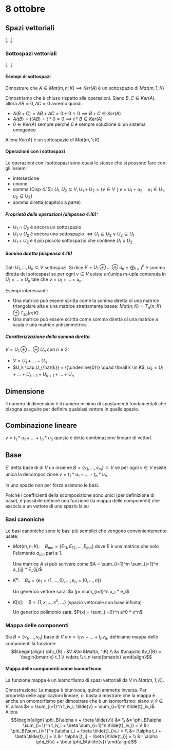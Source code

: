 # 8 ottobre

## Spazi vettoriali
[...] 

### Sottospazi vettoriali
[...]

#### Esempi di sottospazi
Dimostrare che $A \in Mat(m,n;K) \implies Ker(A)$ è un sottospazio di $Mat(m,1;K)$

Dimostriamo che è chiuso rispetto alle operazioni. Siano $B,C \in Ker(A)$, allora
$AB=0, AC=0$ avremo quindi:

- $A(B+C) = AB + AC = 0 + 0 = 0 \implies B+C \in Ker(A)$
- $A(tB) = t(AB) = t * 0 = 0 \implies t*B \in Ker(A)$
- $0 \in Ker(A)$ sempre perché $0$ è sempre soluzione di un sistema omogeneo

Allora $Ker(A)$ è un sottospazio di $Mat(m,1;K)$

#### Operazioni con i sottospazi
Le operazioni con i sottospazi sono quasi le stesse che si possono fare con gli 
insiemi:

- intersezione
- unione
- somma (Disp 4.15): 
    $U_1, U_2 \subseteq V, U_1 + U_2 = \{v \in V \mid v = u_1 + u_2 \quad u_1 \in U_1, u_2 \in U_2\}$
- somma diretta (capitolo a parte)

##### Proprietà delle operazioni (dispensa 4.16):

- $U_1 \cap U_2$ è ancora un sottospazio
- $U_1 \cup U_2$ è ancora uno sottospazio $\iff U_1 \subseteq U_2 \vee U_2 \subseteq U_1$
- $U_1 + U_2$ è il più piccolo sottospazio che contiene $U_1 \cup U_2$

##### Somma diretta (dispensa 4.19)
Dati $U_1, \dotsc, U_n \subseteq V$ sottospazi. Si dice $V = U_1 \oplus \ldots \oplus u_n = \bigoplus_{i=1}^n$ è 
somma diretta dei sottospazi se per ogni $v \in V$ esiste un'unica m-upla
contenuta in $U_1 \times \ldots \times U_n$ tale che $v = u_1 + \ldots + u_n$.

Esempi interessanti: 

- Una matrice può essere scritta come la somma diretta di una matrice triangolare 
    alta e una matrice strettamente basse: $Mat(n;K) = T_a(n;K) \oplus T_{sb}(n;K)$
- Una matrice può essere scritta come somma diretta di una matrice a scala e una
    matrice antisimmetrica

##### Caratterizzazione della somma diretta
$V = U_1 \oplus \ldots \oplus U_n$ con $n \geq 2$:

- $V = U_1 + \ldots - U_n$
- $U_k \cap U_{\hat{k}} = \{\underline{0}\} \quad \forall k \in K$,
    $U_{\hat{k}} = U_1 + \ldots + U_{k-1} + U_{k+1} + \ldots + U_n$

## Dimensione
Il numero di dimensioni è il numero minimo di spostamenti fondamentali che
bisogna eseguire per definire qualsiasi vettore in quello spazio.

## Combinazione lineare
$v = t_1 * u_1 + \ldots + t_n * u_n$ questa è detta combinazione lineare di 
vettori.

## Base
E' detta base di di $V$ un insieme $B = \{ v_1, \dotsc, v_m \} \subset V$ se per
ogni $v \in V$ esiste unica la decomposizione $v = t_1 * u_1 + \ldots + t_n * u_n$

In uno spazio non per forza esistono le basi.

Poiché i coefficienti della scomposizione sono unici (per definizione di base),
è possibile definire una funzione (la mappa delle componenti) che associa a 
un vettore di uno spazio la su

### Basi canoniche
Le basi canoniche sono le basi più semplici che vengono convenientemente usate:

- $Mat(m,n;K): \quad B_{mn} = \{ E_{11}, E_{12}, \dotsc, E_{mn} \}$ dove $E$ è 
    una matrice che solo l'elemento $a_{mn}$ pari a 1.

    Una matrice $A$ si può scrivere come $A = \sum_{i=1}^m \sum_{j=1}^n a_{ij} * E_{ij}$
- $K^n: \quad B_n = \{ e_1 = (1, \dotsc, 0), \dotsc, e_n = (0, \dotsc, n)\}$

    Un generico vettore sarà: $x §= \sum_{i=1}^n x_i * e_i$
- $K[x]: \quad B = \{1, x, \dotsc, x^n, \dotsc \}$ (spazio vettoriale con base infinita)

    Un generico polimonio sarà: $P(x) = \sum_{i=0}^n a^0 * x^n$

### Mappa delle componenti
Sia $B = \{v_1, \dotsc, v_n\}$ base di $V$ e $v = t_1v_1 + \ldots + t_nv_n$,
definiamo mappa delle componenti la funzione:
$$\begin{align}
    \phi_{B} : &V &\to &Mat(n, 1;K) \\
    &v &\mapsto &v_{|B} =   \begin{bmatrix}
                                t_1 \\
                                \vdots \\
                                t_n
                            \end{bmatrix}
\end{align}$$

#### Mappa delle componenti come isomorfismo
La funzione mappa è un isomorfismo di spazi vettoriali da $V$ in $Mat(m,1;K)$.

Dimostrazione: La mappa è biunivoca, quindi ammette inversa. Per proprietà
delle applicazioni lineare, ci basta dimostrare che la mappa è anche un omomorfismo
per dimostrare che è un isomorfismo: siano $v, \tilde{v} \in V$, allora
$v = \sum_{i=1}^n t_iv_i, \tilde{v} = \sum_{i=1}^n \tilde{t}_iv_i$. Allora
$$\begin{align}
    \phi_B(\alpha v + \beta \tilde{v}) &= \\
    &= \phi_B(\alpha \sum_{i=1}^n t_iv_i + \beta \sum_{i=1}^n \tilde{t}_iv_i) = \\
    &= \phi_B(\sum_{i=1}^n (\alpha t_i + \beta \tilde{t}_i)v_i = \\
    &= [\alpha t_i + \beta \tilde{t}_i] = \\
    &= \alpha [t_i] + \beta [\tilde{t_i}] = \\
    &= \alpha \phi_B(v) + \beta \phi_B(\tilde{v})
\end{align}$$
